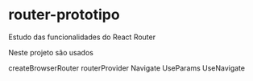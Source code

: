 # router-prototipo

Estudo das funcionalidades do React Router

Neste projeto são usados

createBrowserRouter
routerProvider
Navigate
UseParams
UseNavigate
